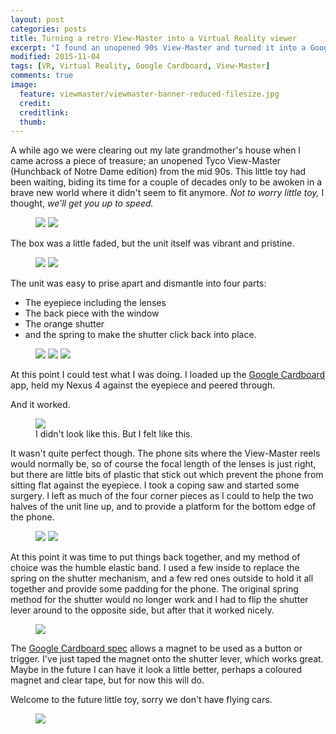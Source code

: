 ```yaml
---
layout: post
categories: posts
title: Turning a retro View-Master into a Virtual Reality viewer
excerpt: "I found an unopened 90s View-Master and turned it into a Google Cardboard viewer"
modified: 2015-11-04
tags: [VR, Virtual Reality, Google Cardboard, View-Master]
comments: true
image:
  feature: viewmaster/viewmaster-banner-reduced-filesize.jpg
  credit: 
  creditlink: 
  thumb: 
---
```


A while ago we were clearing out my late grandmother's house when I came across a piece of treasure; an unopened Tyco View-Master (Hunchback of Notre Dame edition) from the mid 90s. This little toy had been waiting, biding its time for a couple of decades only to be awoken in a brave new world where it didn't seem to fit anymore. <em>Not to worry little toy,</em> I thought, <em>we'll get you up to speed.</em>

<figure class="half">
  <img src="{{ site.url }}/images/viewmaster/viewmaster-box-front.jpg">
  <img src="{{ site.url }}/images/viewmaster/viewmaster-box-side.jpg">
    <figcaption></figcaption>
</figure>

The box was a little faded, but the unit itself was vibrant and pristine.

<figure class="half">
  <img src="{{ site.url }}/images/viewmaster/viewmaster-unit-back.jpg">
  <img src="{{ site.url }}/images/viewmaster/viewmaster-unit-front.jpg">
  <figcaption></figcaption>
</figure>


The unit was easy to prise apart and dismantle into four parts:

- The eyepiece including the lenses
- The back piece with the window
- The orange shutter
- and the spring to make the shutter click back into place.


<figure class="third">
  <img src="{{ site.url }}/images/viewmaster/viewmaster-dismantled-outside.jpg">
  <img src="{{ site.url }}/images/viewmaster/viewmaster-dismantled-inside.jpg">
  <img src="{{ site.url }}/images/viewmaster/viewmaster-spring-and-shutter.jpg">
  <figcaption></figcaption>
</figure>

At this point I could test what I was doing. I loaded up the [Google Cardboard](https://play.google.com/store/apps/details?id=com.google.samples.apps.cardboarddemo) app, held my Nexus 4 against the eyepiece and peered through.

And it worked.

<figure>
  <img src="{{ site.url }}/images/viewmaster/viewmaster-smiling-boy.png">
  <figcaption>I didn't look like this. But I felt like this.</figcaption>
</figure>

It wasn't quite perfect though. The phone sits where the View-Master reels would normally be, so of course the focal length of the lenses is just right, but there are little bits of plastic that stick out which prevent the phone from sitting flat against the eyepiece. I took a coping saw and started some surgery. I left as much of the four corner pieces as I could to help the two halves of the unit line up, and to provide a platform for the bottom edge of the phone.

<figure class="half">
  <img src="{{ site.url }}/images/viewmaster/viewmaster-dismantled-side-view.jpg">
  <img src="{{ site.url }}/images/viewmaster/viewmaster-phone-on-eyepiece-cropped.jpg">
</figure>

At this point it was time to put things back together, and my method of choice was the humble elastic band. I used a few inside to replace the spring on the shutter mechanism, and a few red ones outside to hold it all together and provide some padding for the phone. The original spring method for the shutter would no longer work and I had to flip the shutter lever around to the opposite side, but after that it worked nicely.

<figure>
  <img src="{{ site.url }}/images/viewmaster/viewmaster-shutter.gif">
</figure>

The [Google Cardboard spec](https://www.google.co.uk/get/cardboard/manufacturers/) allows a magnet to be used as a button or trigger. I've just taped the magnet onto the shutter lever, which works great. Maybe in the future I can have it look a little better, perhaps a coloured magnet and clear tape, but for now this will do.

Welcome to the future little toy, sorry we don't have flying cars.
<figure>
  <img src="{{ site.url }}/images/viewmaster/viewmaster-finished-back.jpg">
</figure>